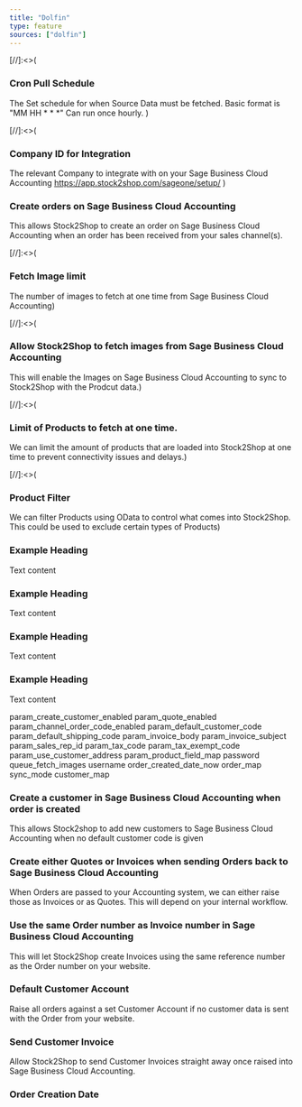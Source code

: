 ```yaml
---
title: "Dolfin"
type: feature
sources: ["dolfin"]
---
```

[//]:<>(<!-- cron_get_products_schedule -->
### Cron Pull Schedule
The Set schedule for when Source Data must be fetched. Basic format is "MM HH * * *" Can run once hourly.
)

[//]:<>(<!-- company_id -->
### Company ID for Integration
The relevant Company to integrate with on your Sage Business Cloud Accounting
https://app.stock2shop.com/sageone/setup/
)

<!-- create_order_enabled -->
### Create orders on Sage Business Cloud Accounting
This allows Stock2Shop to create an order on Sage Business Cloud Accounting when
an order has been received from your sales channel(s).

[//]:<>(<!-- get_images_limit -->
### Fetch Image limit
The number of images to fetch at one time from Sage Business Cloud Accounting)

[//]:<>(<!-- param_get_images_enabled -->
### Allow Stock2Shop to fetch images from Sage Business Cloud Accounting
This will enable the Images on Sage Business Cloud Accounting to sync to Stock2Shop with the Prodcut data.)

[//]:<>(<!-- get_products_limit -->
### Limit of Products to fetch at one time.
We can limit the amount of products that are loaded into Stock2Shop at one time to prevent connectivity issues and delays.)

[//]:<>(<!-- param_get_products_filter -->
### Product Filter
We can filter Products using OData to control what comes into Stock2Shop. 
This could be used to exclude certain types of Products)

<!-- customer_reference_field -->
### Example Heading
Text content

<!-- order_by_sku -->
### Example Heading
Text content

<!-- param_negative_stock_disabled -->
### Example Heading
Text content

<!-- param_due_date_days -->
### Example Heading
Text content

param_create_customer_enabled
param_quote_enabled
param_channel_order_code_enabled
param_default_customer_code
param_default_shipping_code
param_invoice_body
param_invoice_subject
param_sales_rep_id
param_tax_code
param_tax_exempt_code
param_use_customer_address
param_product_field_map
password
queue_fetch_images
username
order_created_date_now
order_map
sync_mode
customer_map

<!-- param_create_customer_enabled -->
### Create a customer in Sage Business Cloud Accounting when order is created
This allows Stock2shop to add new customers to Sage Business Cloud Accounting when no default customer code is given

<!-- param_quote_enabled -->
### Create either Quotes or Invoices when sending Orders back to Sage Business Cloud Accounting
When Orders are passed to your Accounting system, we can either raise those as Invoices or as Quotes. 
This will depend on your internal workflow.

<!-- param_channel_order_code_enabled -->
### Use the same Order number as Invoice number in Sage Business Cloud Accounting
This will let Stock2Shop create Invoices using the same reference number as the Order number on your website.

<!-- param_default_customer_code -->
### Default Customer Account
Raise all orders against a set Customer Account if no customer data is sent with the Order from your website.

<!-- param_send_invoice_enabled -->
### Send Customer Invoice
Allow Stock2Shop to send Customer Invoices straight away once raised into Sage Business Cloud Accounting.

<!--  -->
### Order Creation Date
